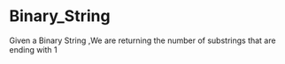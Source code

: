 # Binary_String
Given a Binary String ,We are returning the number of substrings that are ending with 1
